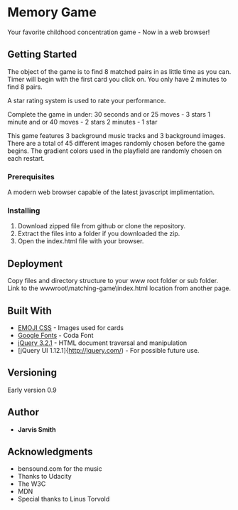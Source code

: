 # Memory Game

Your favorite childhood concentration game - Now in a web browser!

## Getting Started

The object of the game is to find 8 matched pairs in as little time as you can.
Timer will begin with the first card you click on.  You only have 2 minutes to find 8 pairs.  

A star rating system is used to rate your performance.

Complete the game in under:
  30 seconds and or 25 moves - 3 stars
  1 minute and or 40 moves - 2 stars
  2 minutes - 1 star

This game features 3 background music tracks and 3 background images.
There are a total of 45 different images randomly chosen before the game begins.
The gradient colors used in the playfield are randomly chosen on each restart.

### Prerequisites

A modern web browser capable of the latest javascript implimentation.

### Installing

 1. Download zipped file from github or clone the repository.
 2. Extract the files into a folder if you downloaded the zip.
 3. Open the index.html file with your browser.

## Deployment

Copy files and directory structure to your www root folder or sub folder.
Link to the wwwroot\matching-game\index.html location from another page.

## Built With

* [EMOJI CSS](http://www.afeld.github.io/emoji-css/) - Images used for cards
* [Google Fonts](https://fonts.google.com/) - Coda Font
* [jQuery 3.2.1](http://jquery.com/) - HTML document traversal and manipulation
* [jQuery UI 1.12.1]{http://jquery.com/) - For possible future use.

## Versioning

Early version 0.9

## Author

* **Jarvis Smith**

## Acknowledgments

* bensound.com for the music
* Thanks to Udacity
* The W3C
* MDN
* Special thanks to Linus Torvold
